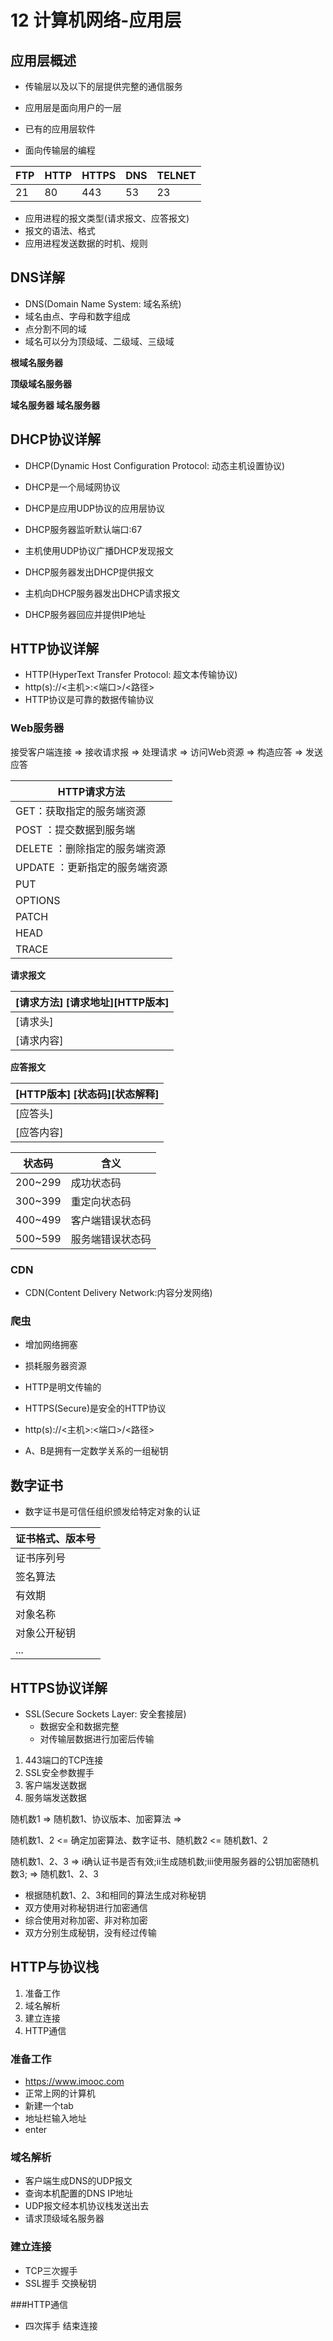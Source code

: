 # 12 计算机网络-应用层

## 应用层概述 

- 传输层以及以下的层提供完整的通信服务 
- 应用层是面向用户的一层



- 已有的应用层软件 
- 面向传输层的编程 



| **FTP** | **HTTP** | **HTTPS** | **DNS** | **TELNET** |
| ------- | -------- | --------- | ------- | ---------- |
| 21      | 80       | 443       | 53      | 23        |



- 应用进程的报文类型(请求报文、应答报文) 
- 报文的语法、格式
- 应用进程发送数据的时机、规则 



## DNS详解

- DNS(Domain Name System: 域名系统) 
- 域名由点、字母和数字组成
- 点分割不同的域 
- 域名可以分为顶级域、二级域、三级域 



**根域名服务器** 

**顶级域名服务器** 

**域名服务器 域名服务器** 



## DHCP协议详解 

- DHCP(Dynamic Host Configuration Protocol: 动态主机设置协议) 
- DHCP是一个局域网协议
- DHCP是应用UDP协议的应用层协议 



- DHCP服务器监听默认端口:67
- 主机使用UDP协议广播DHCP发现报文 
- DHCP服务器发出DHCP提供报文
- 主机向DHCP服务器发出DHCP请求报文 
- DHCP服务器回应并提供IP地址 



## HTTP协议详解 

- HTTP(HyperText Transfer Protocol: 超文本传输协议) 
- http(s)://<主机>:<端口>/<路径> 
- HTTP协议是可靠的数据传输协议 

### Web服务器

接受客户端连接  =>  接收请求报  => 处理请求  => 访问Web资源  =>  构造应答  =>  发送应答 

| HTTP请求方法 |
| -------------------- |
| GET：获取指定的服务端资源                  |
| POST   ：提交数据到服务端              |
| DELETE   ：删除指定的服务端资源            |
| UPDATE  ：更新指定的服务端资源             |
| PUT                  |
| OPTIONS              |
| PATCH                |
| HEAD                 |
| TRACE               |

**请求报文** 

| [请求方法] [请求地址][HTTP版本] |
| ----------------------------------------------------------- |
| [请求头]                                                    |
| [请求内容]                                                  |

**应答报文** 

| [HTTP版本] [状态码][状态解释]|
| --------------------------------------------------------- |
| [应答头]                                                  |
| [应答内容]                                                |



| 状态码  | 含义             |
| ------- | ---------------- |
| 200~299 | 成功状态码      |
| 300~399 | 重定向状态码     |
| 400~499 | 客户端错误状态码 |
| 500~599 | 服务端错误状态码 |



### **CDN** 

- CDN(Content Delivery Network:内容分发网络) 

### **爬虫** 

- 增加网络拥塞 
- 损耗服务器资源



- HTTP是明文传输的
- HTTPS(Secure)是安全的HTTP协议 
- http(s)://<主机>:<端口>/<路径> 



- A、B是拥有一定数学关系的一组秘钥 



## **数字证书** 

- 数字证书是可信任组织颁发给特定对象的认证 

| **证书格式、版本号** |
| -------------------- |
| 证书序列号           |
| 签名算法             |
| 有效期               |
| 对象名称             |
| 对象公开秘钥         |
| ...                 |



## HTTPS协议详解 



- SSL(Secure Sockets Layer: 安全套接层)
  - 数据安全和数据完整
  - 对传输层数据进行加密后传输

1. 443端口的TCP连接
2. SSL安全参数握手
3. 客户端发送数据
4. 服务端发送数据



随机数1 => 随机数1、协议版本、加密算法 =>

随机数1、2  <=  确定加密算法、数字证书、随机数2  <= 随机数1、2

随机数1、2、3 => i确认证书是否有效;ii生成随机数;iii使用服务器的公钥加密随机数3;  => 随机数1、2、3



- 根据随机数1、2、3和相同的算法生成对称秘钥
- 双方使用对称秘钥进行加密通信
- 综合使用对称加密、非对称加密
- 双方分别生成秘钥，没有经过传输



## HTTP与协议栈

1. 准备工作
2. 域名解析
3. 建立连接
4. HTTP通信

### 准备工作

- https://www.imooc.com
- 正常上网的计算机
- 新建一个tab
- 地址栏输入地址
- enter

### 域名解析

- 客户端生成DNS的UDP报文
- 查询本机配置的DNS IP地址
- UDP报文经本机协议栈发送出去
- 请求顶级域名服务器

### 建立连接

- TCP三次握手
- SSL握手 交换秘钥

###HTTP通信

- 四次挥手 结束连接

